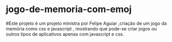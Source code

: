 # jogo-de-memoria-com-emoj

#Este projeto é um projeto ministra por Felipe Aguiar ,criação de um jogo da memória como css e javascript , mostrando que pode-se criar jogos ou outros tipos de aplicativos apenas com javascript e css.